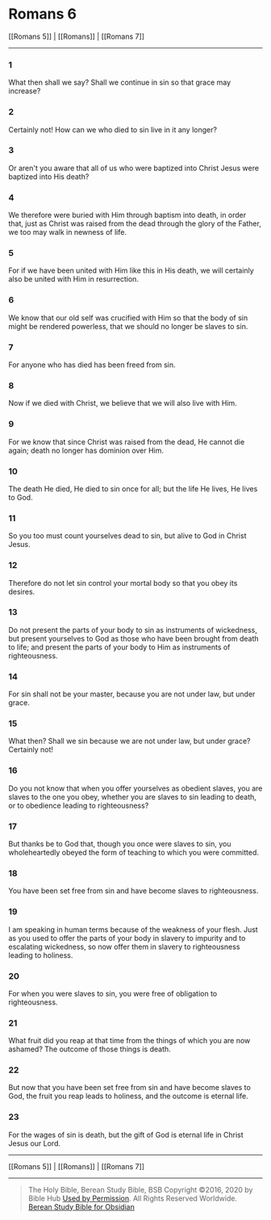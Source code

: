 # Romans 6

[[Romans 5]] | [[Romans]] | [[Romans 7]]

---

### 1
What then shall we say? Shall we continue in sin so that grace may increase?

### 2
Certainly not! How can we who died to sin live in it any longer?

### 3
Or aren't you aware that all of us who were baptized into Christ Jesus were baptized into His death?

### 4
We therefore were buried with Him through baptism into death, in order that, just as Christ was raised from the dead through the glory of the Father, we too may walk in newness of life.

### 5
For if we have been united with Him like this in His death, we will certainly also be united with Him in resurrection.

### 6
We know that our old self was crucified with Him so that the body of sin might be rendered powerless, that we should no longer be slaves to sin.

### 7
For anyone who has died has been freed from sin.

### 8
Now if we died with Christ, we believe that we will also live with Him.

### 9
For we know that since Christ was raised from the dead, He cannot die again; death no longer has dominion over Him.

### 10
The death He died, He died to sin once for all; but the life He lives, He lives to God.

### 11
So you too must count yourselves dead to sin, but alive to God in Christ Jesus.

### 12
Therefore do not let sin control your mortal body so that you obey its desires.

### 13
Do not present the parts of your body to sin as instruments of wickedness, but present yourselves to God as those who have been brought from death to life; and present the parts of your body to Him as instruments of righteousness.

### 14
For sin shall not be your master, because you are not under law, but under grace.

### 15
What then? Shall we sin because we are not under law, but under grace? Certainly not!

### 16
Do you not know that when you offer yourselves as obedient slaves, you are slaves to the one you obey, whether you are slaves to sin leading to death, or to obedience leading to righteousness?

### 17
But thanks be to God that, though you once were slaves to sin, you wholeheartedly obeyed the form of teaching to which you were committed.

### 18
You have been set free from sin and have become slaves to righteousness.

### 19
I am speaking in human terms because of the weakness of your flesh. Just as you used to offer the parts of your body in slavery to impurity and to escalating wickedness, so now offer them in slavery to righteousness leading to holiness.

### 20
For when you were slaves to sin, you were free of obligation to righteousness.

### 21
What fruit did you reap at that time from the things of which you are now ashamed? The outcome of those things is death.

### 22
But now that you have been set free from sin and have become slaves to God, the fruit you reap leads to holiness, and the outcome is eternal life.

### 23
For the wages of sin is death, but the gift of God is eternal life in Christ Jesus our Lord.

---

[[Romans 5]] | [[Romans]] | [[Romans 7]]

---

> The Holy Bible, Berean Study Bible, BSB
> Copyright &copy;2016, 2020 by Bible Hub
> [Used by Permission](https://berean.bible/terms.htm). All Rights Reserved Worldwide.
> [Berean Study Bible for Obsidian](https://github.com/gapmiss/berean-study-bible-for-obsidian)</small>

